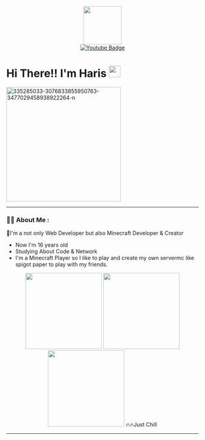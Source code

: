 
<div id="header" align="center">
  <img src="https://media.giphy.com/media/M9gbBd9nbDrOTu1Mqx/giphy.gif" width="100"/>
</div>


<div id="badges" align="center">
  <a href="https://www.youtube.com/channel/UC-uz-s37T3h5Of8hxG58X7A">
    <img src="https://img.shields.io/badge/YouTube-red?style=for-the-badge&logo=youtube&logoColor=white" alt="Youtube Badge"/>
  </a>
</div>

<h1>
  Hi There!! I'm Haris
  <img src="https://media.giphy.com/media/hvRJCLFzcasrR4ia7z/giphy.gif" width="30px"/>
</h1>

<div>
  <img src="https://i.ibb.co/F6RBngj/335285033-3076833855950763-3477029458938922264-n.jpg" alt="335285033-3076833855950763-3477029458938922264-n" border="0" width="300px" height="300px" align="center" displa="block">
</div>

<hr>

### :woman_technologist: About Me :
🤔I'm a not only Web Developer but also Minecraft Developer & Creator
- Now I'm 16 years old
- Studying About Code & Network
- I'm a Minecraft Player so I like to play and create my own servermc like spigot paper to play with my friends.

<div id="not-footer" align="center">
  <img src="https://user-images.githubusercontent.com/98503935/232184835-671022c1-26c4-457e-8c53-c546c7b9b463.gif" width="200"/>
  <img src="https://user-images.githubusercontent.com/98503935/232184882-298e88f3-c24a-42b7-bd25-4951a581d7be.gif" width="200"/>
  <img src="https://user-images.githubusercontent.com/98503935/232184658-aec3b8ed-bef4-4e0a-8269-c2370691ac49.gif" width="200"/>
  🔥🔥Just Chill
</div>
<hr>
